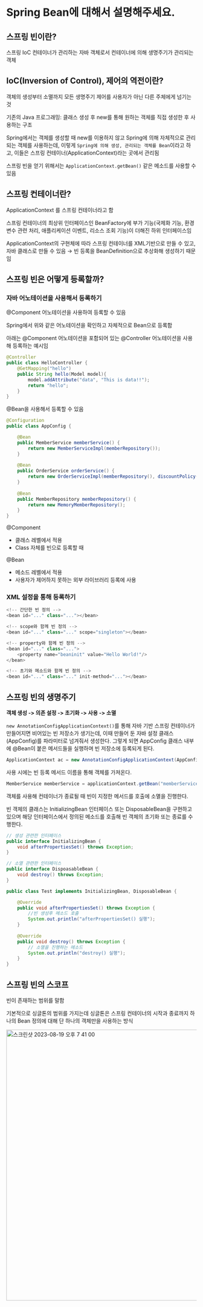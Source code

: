 # Spring Bean에 대해서 설명해주세요.

## 스프링 빈이란?

스프링 IoC 컨테이너가 관리하는 자바 객체로서 컨테이너에 의해 생명주기가 관리되는 객체

## IoC(Inversion of Control), 제어의 역전이란?

객체의 생성부터 소멸까지 모든 생명주기 제어를 사용자가 아닌 다른 주체에게 넘기는 것

기존의 Java 프로그래밍: 클래스 생성 후 new를 통해 원하는 객체를 직접 생성한 후 사용하는 구조

Spring에서는 객체를 생성할 때 new를 이용하지 않고 Spring에 의해 자체적으로 관리되는 객체를 사용하는데, 이렇게 `Spring에 의해 생성, 관리되는 객체를 Bean`이라고 하고, 이들은 스프링 컨테이너(ApplicationContext)라는 곳에서 관리됨

스프링 빈을 얻기 위해서는 `ApplicationContext.getBean()` 같은 메소드를 사용할 수 있음

## 스프링 컨테이너란?

ApplicationContext 를 스프링 컨테이너라고 함

스프링 컨테이너의 최상위 인터페이스인 BeanFactory에 부가 기능(국제화 기능, 환경 변수 관련 처리, 애플리케이션 이벤트, 리소스 조회 기능)이 더해진 하위 인터페이스임

ApplicationContext의 구현체에 따라 스프링 컨테이너를 XML기반으로 만들 수 있고, 자바 클래스로 만들 수 있음 → 빈 등록을 BeanDefinition으로 추상화해 생성하기 때문임

## 스프링 빈은 어떻게 등록할까?

### 자바 어노테이션을 사용해서 등록하기

@Component 어노테이션을 사용하여 등록할 수 있음

Spring에서 위와 같은 어노테이션을 확인하고 자체적으로 Bean으로 등록함

아래는 @Component 어노테이션을 포함되어 있는 @Controller 어노테이션을 사용해 등록하는 예시임

```java
@Controller
public class HelloController {
    @GetMapping("hello")
    public String hello(Model model){
        model.addAttribute("data", "This is data!!");
        return "hello";
    }
}
```

@Bean을 사용해서 등록할 수 있음

```java
@Configuration
public class AppConfig {

    @Bean
    public MemberService memberService() {
        return new MemberServiceImpl(memberRepository());
    }
    
    @Bean
    public OrderService orderService() {
        return new OrderServiceImpl(memberRepository(), discountPolicy());
    }
    
    @Bean
    public MemberRepository memberRepository() {
        return new MemoryMemberRepository();
    }
}
```

@Component

- 클래스 레벨에서 적용
- Class 자체를 빈으로 등록할 때

@Bean

- 메소드 레벨에서 적용
- 사용자가 제어하지 못하는 외부 라이브러리 등록에 사용

### XML 설정을 통해 등록하기

```java
<!-- 간단한 빈 정의 -->
<bean id="..." class="..."></bean>

<!-- scope와 함께 빈 정의 -->
<bean id="..." class="..." scope="singleton"></bean>

<!-- property와 함께 빈 정의 -->
<bean id="..." class="...">
	<property name="beaninit" value="Hello World!"/>
</bean>

<!-- 초기와 메소드와 함께 빈 정의 -->
<bean id="..." class="..." init-method="..."></bean>
```

## 스프링 빈의 생명주기

**객체 생성 -> 의존 설정 -> 초기화 -> 사용 -> 소멸**

`new AnnotationConfigApplicationContext()`를 통해 자바 기반 스프링 컨테이너가 만들어지면 비어있는 빈 저장소가 생기는데, 이때 만들어 둔 자바 설정 클래스(AppConfig)를 파라미터로 넘겨줘서 생성한다. 그렇게 되면 AppConfig 클래스 내부에 @Bean이 붙은 메서드들을 실행하며 빈 저장소에 등록되게 된다.

```java
ApplicationContext ac = new AnnotationConfigApplicationContext(AppConfig.class);
```

사용 시에는 빈 등록 메서드 이름을 통해 객체를 가져온다.

```java
MemberService memberService = applicationContext.getBean("memberService", MemberService.class);
```

객체를 사용해 컨테이너가 종료될 때 빈이 지정한 메서드를 호출에 소멸을 진행한다.

빈 객체의 클래스는 InitializingBean 인터페이스 또는 DisposableBean을 구현하고 있으며 해당 인터페이스에서 정의된 메소드를 호출해 빈 객체의 초기화 또는 종료를 수행한다.

```java
// 생성 관련한 인터페이스
public interface InitializingBean { 
	void afterPropertiesSet() throws Exception;
}

// 소멸 관련한 인터페이스
public interface DispoasableBean { 
	void destroy() throws Exception;
}

public class Test implements InitializingBean, DisposableBean {

    @Override
    public void afterPropertiesSet() throws Exception {
    	//빈 생성후 메소드 호출
        System.out.println("afterPropertiesSet() 실행");
    }
    
    @Override
    public void destroy() throws Exception {
    	// 소멸을 진행하는 메소드
        System.out.println("destroy() 실행");
    }
}
```

## 스프링 빈의 스코프

빈이 존재하는 범위를 말함

기본적으로 싱글톤의 범위를 가지는데 싱글톤은 스프링 컨테이너의 시작과 종료까지 하나의 Bean 정의에 대해 단 하나의 객체만을 사용하는 방식

<img width="715" alt="스크린샷 2023-08-19 오후 7 41 00" src="https://github.com/Youngcircle-kim/CowSubway-BackEnd/assets/104254012/d4c57321-ec26-40ab-92fc-913724512b3b">
